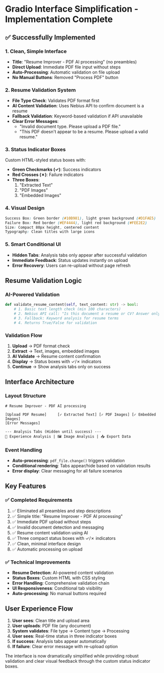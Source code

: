 # Gradio Interface Simplification - Implementation Complete

## ✅ Successfully Implemented

### **1. Clean, Simple Interface**
- **Title**: "Resume Improver - PDF AI processing" (no preambles)
- **Direct Upload**: Immediate PDF file input without steps
- **Auto-Processing**: Automatic validation on file upload
- **No Manual Buttons**: Removed "Process PDF" button

### **2. Resume Validation System**
- **File Type Check**: Validates PDF format first
- **AI Content Validation**: Uses Nebius API to confirm document is a resume
- **Fallback Validation**: Keyword-based validation if API unavailable
- **Clear Error Messages**: 
  - "Invalid document type. Please upload a PDF file."
  - "This PDF doesn't appear to be a resume. Please upload a valid resume."

### **3. Status Indicator Boxes**
Custom HTML-styled status boxes with:
- **Green Checkmarks (✓)**: Success indicators
- **Red Crosses (✗)**: Failure indicators
- **Three Boxes**: 
  1. "Extracted Text" 
  2. "PDF Images"
  3. "Embedded Images"

### **4. Visual Design**
```css
Success Box: Green border (#10B981), light green background (#D1FAE5)
Failure Box: Red border (#EF4444), light red background (#FEE2E2)
Size: Compact 80px height, centered content
Typography: Clean titles with large icons
```

### **5. Smart Conditional UI**
- **Hidden Tabs**: Analysis tabs only appear after successful validation
- **Immediate Feedback**: Status updates instantly on upload
- **Error Recovery**: Users can re-upload without page refresh

## **Resume Validation Logic**

### **AI-Powered Validation**
```python
def validate_resume_content(self, text_content: str) -> bool:
    # 1. Basic text length check (min 100 characters)
    # 2. Nebius API call: "Is this document a resume or CV? Answer only YES or NO."
    # 3. Fallback: Keyword analysis for resume terms
    # 4. Returns True/False for validation
```

### **Validation Flow**
1. **Upload** → PDF format check
2. **Extract** → Text, images, embedded images
3. **AI Validate** → Resume content confirmation
4. **Display** → Status boxes with ✓/✗ indicators
5. **Continue** → Show analysis tabs only on success

## **Interface Architecture**

### **Layout Structure**
```
# Resume Improver - PDF AI processing

[Upload PDF Resume]     [✓ Extracted Text] [✓ PDF Images] [✓ Embedded Images]
[Error Messages]        

--- Analysis Tabs (Hidden until success) ---
🎯 Experience Analysis | 🖼️ Image Analysis | 📥 Export Data
```

### **Event Handling**
- **Auto-processing**: `pdf_file.change()` triggers validation
- **Conditional rendering**: Tabs appear/hide based on validation results
- **Error display**: Clear messaging for all failure scenarios

## **Key Features**

### **✅ Completed Requirements**
1. ✅ Eliminated all preambles and step descriptions
2. ✅ Simple title: "Resume Improver - PDF AI processing"
3. ✅ Immediate PDF upload without steps
4. ✅ Invalid document detection and messaging
5. ✅ Resume content validation using AI
6. ✅ Three compact status boxes with ✓/✗ indicators
7. ✅ Clean, minimal interface design
8. ✅ Automatic processing on upload

### **✅ Technical Improvements**
- **Resume Detection**: AI-powered content validation
- **Status Boxes**: Custom HTML with CSS styling  
- **Error Handling**: Comprehensive validation chain
- **UI Responsiveness**: Conditional tab visibility
- **Auto-processing**: No manual buttons required

## **User Experience Flow**

1. **User sees**: Clean title and upload area
2. **User uploads**: PDF file (any document)
3. **System validates**: File type → Content type → Processing
4. **User sees**: Real-time status in three indicator boxes
5. **If success**: Analysis tabs appear automatically
6. **If failure**: Clear error message with re-upload option

The interface is now dramatically simplified while providing robust validation and clear visual feedback through the custom status indicator boxes.